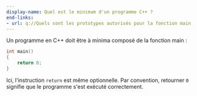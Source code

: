 ```yaml
---
display-name: Quel est le minimum d'un programme C++ ?
end-links:
- url: q://Quels sont les prototypes autorisés pour la fonction main
---
```

Un programme en C++ doit être à minima composé de la fonction main :

```cpp
int main()
{    
    return 0;
}
```

Ici, l'instruction `return` est même optionnelle. Par convention, retourner `0` signifie que le programme s'est exécuté correctement.
